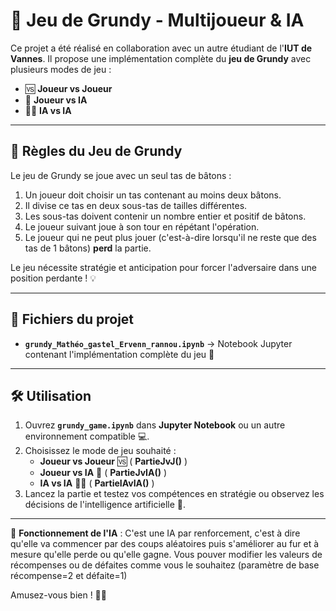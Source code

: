 # 🎲 Jeu de Grundy - Multijoueur & IA  

Ce projet a été réalisé en collaboration avec un autre étudiant de l'**IUT de Vannes**. Il propose une implémentation complète du **jeu de Grundy** avec plusieurs modes de jeu :  

- 🆚 **Joueur vs Joueur**  
- 🤖 **Joueur vs IA**  
- 🤖🤖 **IA vs IA**  

---

## 📖 Règles du Jeu de Grundy  

Le jeu de Grundy se joue avec un seul tas de bâtons :  

1. Un joueur doit choisir un tas contenant au moins deux bâtons.  
2. Il divise ce tas en deux sous-tas de tailles différentes.  
3. Les sous-tas doivent contenir un nombre entier et positif de bâtons.  
4. Le joueur suivant joue à son tour en répétant l'opération.  
5. Le joueur qui ne peut plus jouer (c'est-à-dire lorsqu'il ne reste que des tas de 1 bâtons) **perd** la partie.  

Le jeu nécessite stratégie et anticipation pour forcer l'adversaire dans une position perdante ! 💡  

---

## 📂 Fichiers du projet  

- **`grundy_Mathéo_gastel_Ervenn_rannou.ipynb`** → Notebook Jupyter contenant l'implémentation complète du jeu 🧠  

---

## 🛠️ Utilisation  

1. Ouvrez **`grundy_game.ipynb`** dans **Jupyter Notebook** ou un autre environnement compatible 💻.  
2. Choisissez le mode de jeu souhaité :  
   - **Joueur vs Joueur** 🆚 ( **PartieJvJ()** ) 
   - **Joueur vs IA** 🤖  ( **PartieJvIA()** ) 
   - **IA vs IA** 🤖🤖  ( **PartieIAvIA()** ) 
3. Lancez la partie et testez vos compétences en stratégie ou observez les décisions de l'intelligence artificielle 🧠.  

---

🎯 **Fonctionnement de l'IA** : C'est une IA par renforcement, c'est à dire qu'elle va commencer par des coups aléatoires puis s'améliorer au fur et à mesure qu'elle perde ou qu'elle gagne.
Vous pouver modifier les valeurs de récompenses ou de défaites comme vous le souhaitez (paramètre de base récompense=2 et défaite=1)


Amusez-vous bien ! 🚀😊  
